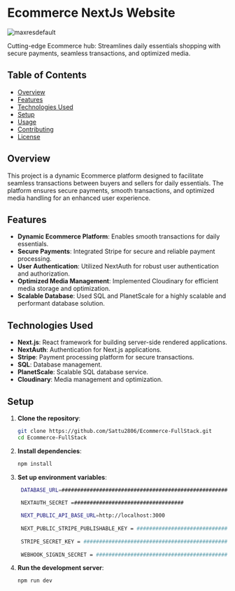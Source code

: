 # Ecommerce NextJs Website

![maxresdefault](https://github.com/Sattu2806/Ecommerce-FullStack/assets/127772255/0509ce56-3387-4f05-89bb-1b3b8beaa1ac)


Cutting-edge Ecommerce hub: Streamlines daily essentials shopping with secure payments, seamless transactions, and optimized media.

## Table of Contents
- [Overview](#overview)
- [Features](#features)
- [Technologies Used](#technologies-used)
- [Setup](#setup)
- [Usage](#usage)
- [Contributing](#contributing)
- [License](#license)

## Overview
This project is a dynamic Ecommerce platform designed to facilitate seamless transactions between buyers and sellers for daily essentials. The platform ensures secure payments, smooth transactions, and optimized media handling for an enhanced user experience.

## Features
- **Dynamic Ecommerce Platform**: Enables smooth transactions for daily essentials.
- **Secure Payments**: Integrated Stripe for secure and reliable payment processing.
- **User Authentication**: Utilized NextAuth for robust user authentication and authorization.
- **Optimized Media Management**: Implemented Cloudinary for efficient media storage and optimization.
- **Scalable Database**: Used SQL and PlanetScale for a highly scalable and performant database solution.

## Technologies Used
- **Next.js**: React framework for building server-side rendered applications.
- **NextAuth**: Authentication for Next.js applications.
- **Stripe**: Payment processing platform for secure transactions.
- **SQL**: Database management.
- **PlanetScale**: Scalable SQL database service.
- **Cloudinary**: Media management and optimization.

## Setup
1. **Clone the repository**:
   ```bash
   git clone https://github.com/Sattu2806/Ecommerce-FullStack.git
   cd Ecommerce-FullStack
2. **Install dependencies**:
   ```bash
   npm install

3. **Set up environment variables**:
   ```bash
    DATABASE_URL=############################################################

    NEXTAUTH_SECRET =###################################
    
    NEXT_PUBLIC_API_BASE_URL=http://localhost:3000
    
    NEXT_PUBLIC_STRIPE_PUBLISHABLE_KEY = ################################################
    
    STRIPE_SECRET_KEY = ##############################################
    
    WEBHOOK_SIGNIN_SECRET = ##########################################

4. **Run the development server**:
   ```bash
   npm run dev

   
